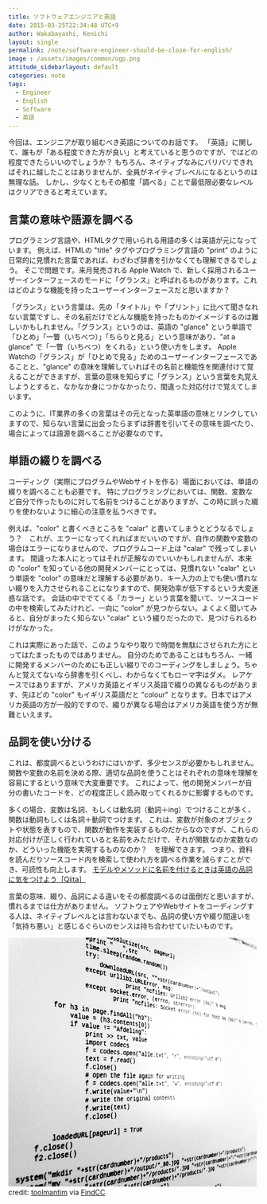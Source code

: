 ```yaml
---
title: ソフトウェアエンジニアと英語
date: 2015-03-25T22:34:48 UTC+9
author: Wakabayashi, Kenichi
layout: single
permalink: /note/software-engineer-should-be-close-for-english/
image : /assets/images/common/ogp.png
attitude_sidebarlayout: default
categories: note
tags:
  - Engineer
  - English
  - Software
  - 英語
---
```

今回は、エンジニアが取り組むべき英語についてのお話です。
「英語」に関して、誰もが「ある程度できた方が良い」と考えていると思うのですが、ではどの程度できたらいいのでしょうか？
もちろん、ネイティブなみにバリバリできればそれに越したことはありませんが、全員がネイティブレベルになるというのは無理な話。
しかし、少なくともその都度「調べる」ことで最低限必要なレベルはクリアできると考えています。

## 言葉の意味や語源を調べる

プログラミング言語や、HTMLタグで用いられる用語の多くは英語が元になっています。
例えば、HTMLの "title" タグやプログラミング言語の "print" のように日常的に見慣れた言葉であれば、わざわざ辞書を引かなくても理解できるでしょう。
そこで問題です。来月発売される Apple Watch で、新しく採用されるユーザーインターフェースのモードに「グランス」と呼ばれるものがあります。これはどのような機能を持ったユーザーインターフェースだと思いますか？

「グランス」という言葉は、先の「タイトル」や「プリント」に比べて聞きなれない言葉ですし、その名前だけでどんな機能を持ったものかイメージするのは難しいかもしれません。「グランス」というのは、英語の "glance" という単語で「ひとめ」「一瞥（いちべつ）」「ちらりと見る」という意味があり、"at a glance" で「一瞥（いちべつ）をくれる」という使い方をします。
Apple Watchの「グランス」が「ひとめで見る」ためのユーザーインターフェースであることと、"glance" の意味を理解していればその名前と機能性を関連付けて覚えることができますが、言葉の意味を知らずに「グランス」という言葉を丸覚えしようとすると、なかなか身につかなかったり、間違った対応付けで覚えてしまいます。

このように、IT業界の多くの言葉はその元となった英単語の意味とリンクしていますので、知らない言葉に出会ったらまずは辞書を引いてその意味を調べたり、場合によっては語源を調べることが必要なのです。

## 単語の綴りを調べる
コーディング（実際にプログラムやWebサイトを作る）場面においては、単語の綴りを調べることも必要です。
特にプログラミングにおいては、関数、変数など自分で作ったものに対して名前をつけることがありますが、この時に誤った綴りを使わないように細心の注意を払うべきです。

例えば、"color" と書くべきところを "calar" と書いてしまうとどうなるでしょう？　これが、エラーになってくれればまだいいのですが、自作の関数や変数の場合はエラーになりませんので、プログラムコード上は "calar" で残ってしまいます。
間違った本人にとってはそれが正解なのでいいかもしれませんが、本来の "color" を知っている他の開発メンバーにとっては、見慣れない "calar" という単語を "color" の意味だと理解する必要があり、キー入力の上でも使い慣れない綴りを入力させられることになりますので、開発効率が低下するという大変迷惑な話です。
会話の中ででてくる「カラー」という言葉を聞いて、ソースコードの中を検索してみたけれど、一向に "color" が見つからない。よくよく聞いてみると、自分がまったく知らない "calar" という綴りだったので、見つけられるわけがなかった。

これは実際にあった話で、このようなやり取りで時間を無駄にさせられた方にとってはたまったものではありません。
自分のためであることはもちろん、一緒に開発するメンバーのためにも正しい綴りでのコーディングをしましょう。ちゃんと覚えてないなら辞書を引くべし、わからなくてもローマ字はダメ。
レアケースではありますが、アメリカ英語とイギリス英語で綴りの異なるものがあります、先ほどの "color" もイギリス英語だと "colour" となります。日本ではアメリカ英語の方が一般的ですので、綴りが異なる場合はアメリカ英語を使う方が無難といえます。

## 品詞を使い分ける
これは、都度調べるというわけにはいかず、多少センスが必要かもしれません。
関数や変数の名前を決める際、適切な品詞を使うことはそれぞれの意味を理解を容易にするという意味で大変重要です。
これによって、他の開発メンバーが自分の書いたコードを、どの程度正しく読み取ってくれるかに影響するものです。

多くの場合、変数は名詞、もしくは動名詞（動詞＋ing）でつけることが多く、関数は動詞もしくは名詞＋動詞でつけます。
これは、変数が対象のオブジェクトや状態を表すもので、関数が動作を実装するものだからなのですが、これらの対応付けが正しく行われていると名前をみただけで、それが関数なのか変数なのか、どういった機能を実現するものなのか？　を理解できます。
つまり、資料を読んだりソースコード内を検索して使われ方を調べる作業を減らすことができ、可読性も向上します。
[モデルやメソッドに名前を付けるときは英語の品詞に気をつけよう［Qiita］](http://qiita.com/jnchito/items/459d58ba652bf4763820)

言葉の意味、綴り、品詞による違いをその都度調べるのは面倒だと思いますが、慣れるまでは仕方がありません。
ソフトウェアやWebサイトをコーディングする人は、ネイティブレベルとは言わないまでも、品詞の使い方や綴り間違いを「気持ち悪い」と感じるぐらいのセンスは持ち合わせていたいものです。

![code](/assets/images/2015/03/code.jpg)
credit: [toolmantim](http://www.flickr.com/photos/57794886@N00/6170448143/) via [FindCC](http://findcc.net)
